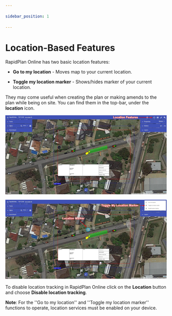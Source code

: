 ```yaml
---

sidebar_position: 1

---
```

# Location-Based Features

RapidPlan Online has two basic location features:

- **Go to my location** - Moves map to your current location.
  
- **Toggle my location marker** - Shows/hides marker of your current location.

They may come useful when creating the plan or making amends to the plan while being on site. You can find them in the top-bar, under the **location** icon.

![Location Features](./assets/Location_Features.png)

![Current Location Marker](./assets/Current_Location_Marker.png)

To disable location tracking in RapidPlan Online click on the **Location** button and choose **Disable location tracking**.

**Note**: For the ''Go to my location'' and ''Toggle my location marker'' functions to operate, location services must be enabled on your device.
